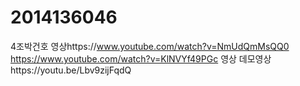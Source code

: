 # 2014136046
4조박건호
영상https://www.youtube.com/watch?v=NmUdQmMsQQ0
https://www.youtube.com/watch?v=KlNVYf49PGc 영상
 데모영상https://youtu.be/Lbv9zijFqdQ
